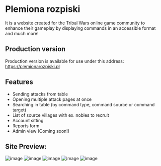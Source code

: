 # Plemiona rozpiski
It is a website created for the Tribal Wars online game community to enhance their gameplay by displaying commands in an accessible format and much more!

## Production version
Production version is available for use under this address: https://plemionarozpiski.pl

## Features
- Sending attacks from table
- Opening multiple attack pages at once
- Searching in table (by command type, command source or command target)
- List of source villages with ex. nobles to recruit
- Account sitting
- Reports form
- Admin view (Coming soon!)

## Site Preview:
![image](https://github.com/user-attachments/assets/1f542f6e-58d5-41a2-b0e5-cbe991fab652)
![image](https://github.com/user-attachments/assets/9b603ead-53f6-48b9-80a1-4f688cbbbbb5)
![image](https://github.com/user-attachments/assets/e92c8470-6ba1-454a-9ba8-af296c91a238)
![image](https://github.com/user-attachments/assets/70265309-40db-4f5a-b666-b6452b722983)
![image](https://github.com/user-attachments/assets/43b6b6e9-4f77-4e3e-bae9-968b372e0b64)


